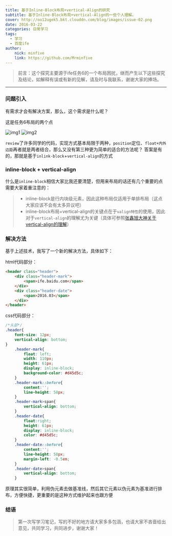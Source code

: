 ```yaml
---
title: 基于Inline-Block布局+vertical-Align的研究
subtitle: 基于Inline-Block布局+vertical-Align的一些个人理解。
cover: http://oo12ugek5.bkt.clouddn.com/blog/images/issue-02.png
date: 2016-03-22
categories: 日常学习
tags:
  - 学习
  - 百度ife
author:
    nick: minfive
    link: https://github.com/Mrminfive
---
```


> 前言：这个探究主要源于ife任务6的一个布局困扰，继而产生以下这些探究及结论，如解释有误或有新的见解，请及时与我联系，谢谢大家的捧场。

------

### 问题引入

有需求才会有解决方案，那么，这个需求是什么呢？

这是任务6布局的两个点

![img1][1]
![img2][2]

`review`了许多同学的代码，实现方式基本局限于两种，`position`定位、`float+内外边距`再者就是两者结合，那么又没有第三种更为简单的适合的方法呢？
答案是有的，那就是基于`inlink-block`+`vertical-align`的方式


### inline-block + vertical-align

什么是`inline-block`相信大家比我还要清楚，但用来布局的话还有几个重要的点需要大家着重注意的：

> * inline-block是行内块级元素，因此这种布局仅适用于单排布局（这点大家应该不会有太多异议吧）
> * inline-block布局+vertical-align的关键点在于`valign特性`的使用，因此对于`vertical-align`的理解尤为关键（具体可参照[张鑫旭大神关于vertical-align的理解][3]）


### 解决方法

基于上述技术，我写了一个新的解决方法，具体如下：

html代码部分：

``` html
<header class="header">
    <div class="header-mark">
        <span>ife.baidu.com</span>
    </div>
    <div class="header-date">
        <span>2016.03</span>
    </div>
</header>
```

css代码部分：

``` css
/*头部*/
.header{
    font-size: 12px;
    vertical-align: bottom;
}
    .header-mark{
        float: left;
        width: 110px;
        height: 61px;
        display: inline-block;
        background-color: #d45d5c;
    }
    .header-mark::before{
        content:'';
        line-height: 58px;
    }
    .header-mark>span{
        vertical-align: bottom;
    }
    .header-date{
        float:right;
        height: 61px;
        display: inline-block;
        color: #d45d5c;
    }
    .header-date::before{
        content:'';
        line-height: 58px;
        margin-left: -0.5em;
    }
    .header-date>span{
        vertical-align: bottom;
    }
```

原理其实很简单，利用伪元素去做基准线，然后其它元素以伪元素为基准进行排布，方便快捷，更重要的是这种方式维护起来也跟方便


### 结语

> 第一次写学习笔记，写的不好的地方请大家多多包涵，也请大家不吝啬给出意见，共同学习，共同进步，谢谢大家！


[1]: http://oo12ugek5.bkt.clouddn.com/blog/images/issue-01.png
[2]: http://oo12ugek5.bkt.clouddn.com/blog/images/issue-02.png
[3]: http://www.zhangxinxu.com/wordpress/2010/05/%E6%88%91%E5%AF%B9css-vertical-align%E7%9A%84%E4%B8%80%E4%BA%9B%E7%90%86%E8%A7%A3%E4%B8%8E%E8%AE%A4%E8%AF%86%EF%BC%88%E4%B8%80%EF%BC%89/